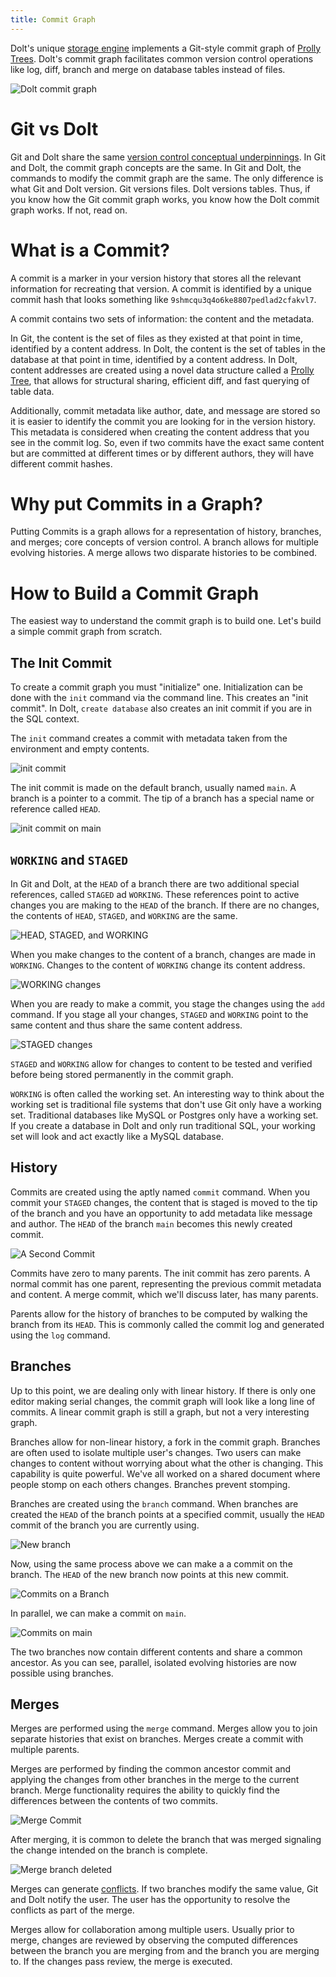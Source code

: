 ```yaml
---
title: Commit Graph
---
```


Dolt's unique [storage engine](https://docs.dolthub.com/architecture/storage-engine) implements a Git-style commit graph of [Prolly Trees](https://docs.dolthub.com/architecture/storage-engine/prolly-tree). Dolt's commit graph facilitates common version control operations like log, diff, branch and merge on database tables instead of files.

![Dolt commit graph](../../.gitbook/assets/commit-graph-featured.png)

# Git vs Dolt

Git and Dolt share the same [version control conceptual underpinnings](https://docs.dolthub.com/concepts/dolt/git). In Git and Dolt, the commit graph concepts are the same. In Git and Dolt, the commands to modify the commit graph are the same. The only difference is what Git and Dolt version. Git versions files. Dolt versions tables. Thus, if you know how the Git commit graph works, you know how the Dolt commit graph works. If not, read on.

# What is a Commit?

A commit is a marker in your version history that stores all the relevant information for recreating that version. A commit is identified by a unique commit hash that looks something like `9shmcqu3q4o6ke8807pedlad2cfakvl7`.

A commit contains two sets of information: the content and the metadata.

In Git, the content is the set of files as they existed at that point in time, identified by a content address. In Dolt, the content is the set of tables in the database at that point in time, identified by a content address. In Dolt, content addresses are created using a novel data structure called a [Prolly Tree](https://docs.dolthub.com/architecture/storage-engine/prolly-tree), that allows for structural sharing, efficient diff, and fast querying of table data.

Additionally, commit metadata like author, date, and message are stored so it is easier to identify the commit you are looking for in the version history. This metadata is considered when creating the content address that you see in the commit log. So, even if two commits have the exact same content but are committed at different times or by different authors, they will have different commit hashes. 

# Why put Commits in a Graph?

Putting Commits is a graph allows for a representation of history, branches, and merges; core concepts of version control. A branch allows for multiple evolving histories. A merge allows two disparate histories to be combined.

# How to Build a Commit Graph

The easiest way to understand the commit graph is to build one. Let's build a simple commit graph from scratch.

## The Init Commit

To create a commit graph you must "initialize" one. Initialization can be done with the `init` command via the command line. This creates an "init commit". In Dolt, `create database` also creates an init commit if you are in the SQL context. 

The `init` command creates a commit with metadata taken from the environment and empty contents.

![init commit](../../.gitbook/assets/commit-graph-init.png)

The init commit is made on the default branch, usually named `main`. A branch is a pointer to a commit. The tip of a branch has a special name or reference called `HEAD`.

![init commit on main](../../.gitbook/assets/commit-graph-main-branch.png)

## `WORKING` and `STAGED`

In Git and Dolt, at the `HEAD` of a branch there are two additional special references, called `STAGED` ad `WORKING`. These references point to active changes you are making to the `HEAD` of the branch. If there are no changes, the contents of `HEAD`, `STAGED`, and `WORKING` are the same. 

![HEAD, STAGED, and WORKING](../../.gitbook/assets/commit-graph-staged-working.png)

When you make changes to the content of a branch, changes are made in `WORKING`. Changes to the content of `WORKING` change its content address.

![WORKING changes](../../.gitbook/assets/commit-graph-working-changes.png)

When you are ready to make a commit, you stage the changes using the `add` command. If you stage all your changes, `STAGED` and `WORKING` point to the same content and thus share the same content address.

![STAGED changes](../../.gitbook/assets/commit-graph-staged-changes.png)

`STAGED` and `WORKING` allow for changes to content to be tested and verified before being stored permanently in the commit graph.

`WORKING` is often called the working set. An interesting way to think about the working set is traditional file systems that don't use Git only have a working set. Traditional databases like MySQL or Postgres only have a working set. If you create a database in Dolt and only run traditional SQL, your working set will look and act exactly like a MySQL database.

## History

Commits are created using the aptly named `commit` command. When you commit your `STAGED` changes, the content that is staged is moved to the tip of the branch and you have an opportunity to add metadata like message and author. The `HEAD` of the branch `main` becomes this newly created commit. 

![A Second Commit](../../.gitbook/assets/commit-graph-second-commit.png)

Commits have zero to many parents. The init commit has zero parents. A normal commit has one parent, representing the previous commit metadata and content. A merge commit, which we'll discuss later, has many parents. 

Parents allow for the history of branches to be computed by walking the branch from its `HEAD`. This is commonly called the commit log and generated using the `log` command.

## Branches

Up to this point, we are dealing only with linear history. If there is only one editor making serial changes, the commit graph will look like a long line of commits. A linear commit graph is still a graph, but not a very interesting graph. 

Branches allow for non-linear history, a fork in the commit graph. Branches are often used to isolate multiple user's changes. Two users can make changes to content without worrying about what the other is changing. This capability is quite powerful. We've all worked on a shared document where people stomp on each others changes. Branches prevent stomping.

Branches are created using the `branch` command. When branches are created the `HEAD` of the branch points at a specified commit, usually the `HEAD` commit of the branch you are currently using.

![New branch](../../.gitbook/assets/commit-graph-new-branch.png)

Now, using the same process above we can make a a commit on the branch. The `HEAD` of the new branch now points at this new commit. 

![Commits on a Branch](../../.gitbook/assets/commit-graph-commit-on-branch.png)

In parallel, we can make a commit on `main`.

![Commits on main](../../.gitbook/assets/commit-graph-commit-on-main.png)

The two branches now contain different contents and share a common ancestor. As you can see, parallel, isolated evolving histories are now possible using branches.

## Merges

Merges are performed using the `merge` command. Merges allow you to join separate histories that exist on branches. Merges create a commit with multiple parents.

Merges are performed by finding the common ancestor commit and applying the changes from other branches in the merge to the current branch. Merge functionality requires the ability to quickly find the differences between the contents of two commits.

![Merge Commit](../../.gitbook/assets/commit-graph-merge-commit.png)

After merging, it is common to delete the branch that was merged signaling the change intended on the branch is complete.

![Merge branch deleted](../../.gitbook/assets/commit-graph-merge-branch-deleted.png)

Merges can generate [conflicts](../../concepts/dolt/git/conflicts.md). If two branches modify the same value, Git and Dolt notify the user. The user has the opportunity to resolve the conflicts as part of the merge.

Merges allow for collaboration among multiple users. Usually prior to merge, changes are reviewed by observing the computed differences between the branch you are merging from and the branch you are merging to. If the changes pass review, the merge is executed.